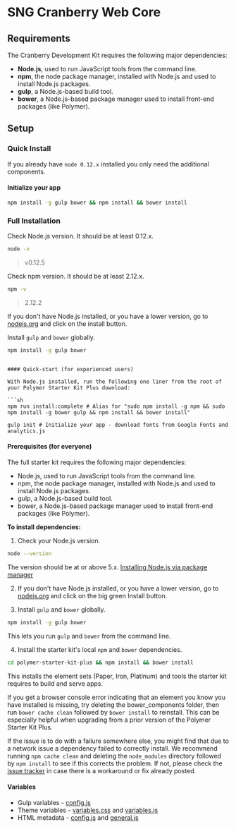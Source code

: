 # SNG Cranberry Web Core


## Requirements

The Cranberry Development Kit requires the following major dependencies:

* **Node.js**, used to run JavaScript tools from the command line.
* **npm**, the node package manager, installed with Node.js and used to install Node.js packages.
* **gulp**, a Node.js-based build tool.
* **bower**, a Node.js-based package manager used to install front-end packages (like Polymer).


## Setup

### Quick Install

If you already have `node 0.12.x` installed you only need the additional components.

#### Initialize your app

```sh
npm install -g gulp bower && npm install && bower install
```


### Full Installation

Check Node.js version. It should be at least 0.12.x.

```sh
node -v
```
> v0.12.5


Check npm version. It should be at least 2.12.x.

```sh
npm -v
```
> 2.12.2

If you don't have Node.js installed, or you have a lower version, go to [nodejs.org](https://nodejs.org) and click on the install button.



Install `gulp` and `bower` globally.

   ```sh
   npm install -g gulp bower
   ```

```

#### Quick-start (for experienced users)

With Node.js installed, run the following one liner from the root of your Polymer Starter Kit Plus download:

```sh
npm run install:complete # Alias for "sudo npm install -g npm && sudo npm install -g bower gulp && npm install && bower install"

gulp init # Initialize your app - download fonts from Google Fonts and analytics.js
```

#### Prerequisites (for everyone)

The full starter kit requires the following major dependencies:

- Node.js, used to run JavaScript tools from the command line.
- npm, the node package manager, installed with Node.js and used to install Node.js packages.
- gulp, a Node.js-based build tool.
- bower, a Node.js-based package manager used to install front-end packages (like Polymer).

**To install dependencies:**

1)  Check your Node.js version.

```sh
node --version
```

The version should be at or above 5.x. [Installing Node.js via package manager](https://nodejs.org/en/download/package-manager/)

2)  If you don't have Node.js installed, or you have a lower version, go to [nodejs.org](https://nodejs.org) and click on the big green Install button.

3)  Install `gulp` and `bower` globally.

```sh
npm install -g gulp bower
```

This lets you run `gulp` and `bower` from the command line.

4)  Install the starter kit's local `npm` and `bower` dependencies.

```sh
cd polymer-starter-kit-plus && npm install && bower install
```

This installs the element sets (Paper, Iron, Platinum) and tools the starter kit requires to build and serve apps.

If you get a browser console error indicating that an element you know you have installed is missing, try deleting the bower_components folder, then run `bower cache clean` followed by `bower install` to reinstall. This can be especially helpful when upgrading from a prior version of the Polymer Starter Kit Plus. 

If the issue is to do with a failure somewhere else, you might find that due to a network issue
a dependency failed to correctly install. We recommend running `npm cache clean` and deleting the `node_modules` directory followed by
`npm install` to see if this corrects the problem. If not, please check the [issue tracker](https://github.com/StartPolymer/polymer-starter-kit-plus/issues) in case
there is a workaround or fix already posted.


#### Variables

- Gulp variables -  [config.js](https://github.com/seiops/cranberry/blob/master/config.js)
- Theme variables -  [variables.css](https://github.com/seiops/cranberry/blob/master/app/themes/default-theme/variables.css) and [variables.js](https://github.com/seiops/cranberry/blob/master/app/themes/default-theme/variables.js)
- HTML metadata -  [config.js](https://github.com/seiops/cranberry/blob/master/app/metadata/config.js) and [general.js](https://github.com/seiops/cranberry/blob/master/app/metadata/general.js)
